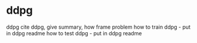 # ddpg 

ddpg
cite ddpg, give summary, how frame problem
how to train ddpg - put in ddpg readme
how to test ddpg - put in ddpg readme
